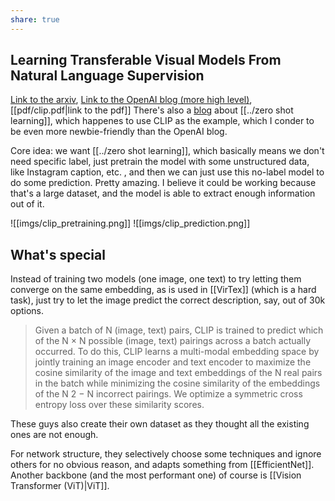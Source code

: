```yaml
---
share: true
---
```

## Learning Transferable Visual Models From Natural Language Supervision

[Link to the arxiv](https://arxiv.org/abs/2103.00020), [Link to the OpenAI blog (more high level)](https://openai.com/blog/clip/), [[pdf/clip.pdf|link to the pdf]]
There's also a [blog](https://towardsdatascience.com/understanding-zero-shot-learning-making-ml-more-human-4653ac35ccab) about [[../zero shot learning]], which happenes to use CLIP as the example, which I conder to be even more newbie-friendly than the OpenAI blog.

Core idea: we want [[../zero shot learning]], which basically means we don't need specific label, just pretrain the model with some unstructured data, like Instagram caption, etc. , and then we can just use this no-label model to do some prediction. Pretty amazing. I believe it could be working because that's a large dataset, and the model is able to extract enough information out of it. 

![[imgs/clip_pretraining.png]]
![[imgs/clip_prediction.png]]

## What's special

Instead of training two models (one image, one text) to try letting them converge on the same embedding, as is used in [[VirTex]] (which is a hard task), just try to let the image predict the correct description, say, out of 30k options. 
> Given a batch of N (image, text) pairs, CLIP is trained to  predict which of the N × N possible (image, text) pairings  across a batch actually occurred. To do this, CLIP learns a multi-modal embedding space by jointly training an image encoder and text encoder to maximize the cosine similarity of the image and text embeddings of the N real pairs in the batch while minimizing the cosine similarity of the embeddings of the N 2 − N incorrect pairings. We optimize a symmetric cross entropy loss over these similarity scores.

These guys also create their own dataset as they thought all the existing ones are not enough.

For network structure, they selectively choose some techniques and ignore others for no obvious reason, and adapts something from [[EfficientNet]]. Another backbone (and the most performant one) of course is [[Vision Transformer (ViT)|ViT]].